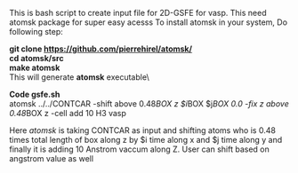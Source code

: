 This is bash script to create input file for 2D-GSFE for vasp. This need atomsk package for super easy acesss
To install atomsk in your system, 
Do following step: 

**git clone https://github.com/pierrehirel/atomsk/**  \
**cd atomsk/src**  \
**make atomsk**  \
This will generate **atomsk** executable\

**Code gsfe.sh**\
atomsk ../../CONTCAR -shift above 0.48*BOX z $i*BOX $j*BOX 0.0 -fix z above 0.48*BOX z -cell add 10 H3 vasp

Here *atomsk* is taking CONTCAR as input and shifting atoms who is 0.48 times total length of box along z by $i time along x and $j time along y and finally it is adding 10 Anstrom vaccum along Z.
User can shift based on angstrom value as well 
